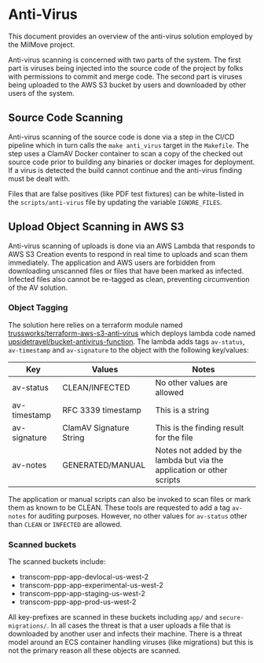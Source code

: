# Anti-Virus

This document provides an overview of the anti-virus solution employed by the MilMove project.

Anti-virus scanning is concerned with two parts of the system. The first part is viruses being injected into the source code of the project by folks with permissions to commit and merge code. The second part is viruses being uploaded to the AWS S3 bucket by users and downloaded by other users of the system.

## Source Code Scanning

Anti-virus scanning of the source code is done via a step in the CI/CD pipeline which in turn calls the `make anti_virus` target in the `Makefile`. The step uses a ClamAV Docker container to scan a copy of the checked out source code prior to building any binaries or docker images for deployment. If a virus is detected the build cannot continue and the anti-virus finding must be dealt with.

Files that are false positives (like PDF test fixtures) can be white-listed in the `scripts/anti-virus` file by updating the variable `IGNORE_FILES`.

## Upload Object Scanning in AWS S3

Anti-virus scanning of uploads is done via an AWS Lambda that responds to AWS S3 Creation events to respond in real time to uploads and scan them immediately. The application and AWS users are forbidden from downloading unscanned files or files that have been marked as infected. Infected files also cannot be re-tagged as clean, preventing circumvention of the AV solution.

### Object Tagging

The solution here relies on a terraform module named [trussworks/terraform-aws-s3-anti-virus](https://github.com/trussworks/terraform-aws-s3-anti-virus) which deploys lambda code named [upsidetravel/bucket-antivirus-function](https://github.com/upsidetravel/bucket-antivirus-function).  The lambda adds tags `av-status`, `av-timestamp` and `av-signature` to the object with the following key/values:

| Key | Values | Notes |
| --- | --- | --- |
| av-status | CLEAN/INFECTED | No other values are allowed |
| av-timestamp | RFC 3339 timestamp | This is a string |
| av-signature | ClamAV Signature String | This is the finding result for the file |
| av-notes | GENERATED/MANUAL | Notes not added by the lambda but via the application or other scripts |

The application or manual scripts can also be invoked to scan files or mark them as known to be CLEAN. These tools are requested to add a tag `av-notes` for auditing purposes. However, no other values for `av-status` other than `CLEAN` or `INFECTED` are allowed.

### Scanned buckets

The scanned buckets include:

- transcom-ppp-app-devlocal-us-west-2
- transcom-ppp-app-experimental-us-west-2
- transcom-ppp-app-staging-us-west-2
- transcom-ppp-app-prod-us-west-2

All key-prefixes are scanned in these buckets including `app/` and `secure-migrations/`. In all cases the threat is that a user uploads a file that is downloaded by another user and infects their machine. There is a threat model around an ECS container handling viruses (like migrations) but this is not the primary reason all these objects are scanned.
